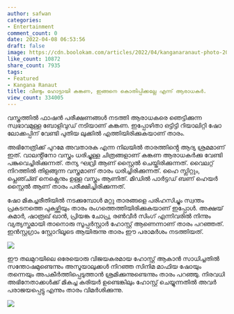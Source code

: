 ```yaml
---
author: safwan
categories:
- Entertainment
comment_count: 0
date: 2022-04-08 06:53:56
draft: false
image: https://cdn.boolokam.com/articles/2022/04/kanganaranaut-photo-2022_04_08_12_07-1-874x1024.jpg
like_count: 10872
share_count: 7935
tags:
- Featured
- Kangana Ranaut
title: വീണ്ടും ഹോട്ടായി കങ്കണ, ഇങ്ങനെ കൊതിപ്പിക്കല്ലേ എന്ന് ആരാധകർ.
view_count: 334005
---
```


വസ്ത്രത്തിൽ ഫാഷൻ പരീക്ഷണങ്ങൾ നടത്തി ആരാധകരെ ഞെട്ടിക്കുന്ന സ്വഭാവമുള്ള ബോളിവുഡ് നടിയാണ് കങ്കണ. ഇപ്പോഴിതാ ഒട്ടിട്ടി റിയാലിറ്റി ഷോ ലോക്കപ്പിന് വേണ്ടി പുതിയ ലുക്കിൽ എത്തിയിരിക്കുകയാണ് താരം.

അഭിനേത്രിക്ക് പുറമേ അവതാരക എന്ന നിലയിൽ താരത്തിൻ്റെ ആദ്യ ശ്രമമാണ് ഇത്. വാലൻ്റിനോ വസ്ത്രം ധരിച്ചുള്ള ചിത്രങ്ങളാണ് കങ്കണ ആരാധകർക്കു വേണ്ടി പങ്കുവെച്ചിരിക്കുന്നത്. തന്യ ഘവ്രി ആണ് സ്റ്റൈൽ ചെയ്തിരിക്കുന്നത്. വൈലറ്റ് നിറത്തിൽ തിളങ്ങുന്ന വസ്ത്രമാണ് താരം ധരിച്ചിരിക്കുന്നത്. ഹൈ സ്ലിറ്റും, പ്ലെഞ്ച്ങ് നെക്ലെനും ഉള്ള വസ്ത്രം ആണിത്. മിഡിൽ പാർട്ടഡ് ബണ് ഹെയർ സ്റ്റൈൽ ആണ് താരം പരീക്ഷിച്ചിരിക്കുന്നത്.

  
ഷോ മികച്ചരീതിയിൽ നടക്കുമ്പോൾ മറ്റു താരങ്ങളെ പരിഹസിച്ചും സ്വന്തം പ്രകടനത്തെ പുകഴ്ത്തിയും താരം രംഗത്തെത്തിയിരിക്കുകയാണ് ഇപ്പോൾ. അക്ഷയ് കുമാർ, ഷാരൂഖ് ഖാൻ, പ്രിയങ്ക ചോപ്ര, രൺവീർ സിംഗ് എന്നിവരിൽ നിന്നും വ്യത്യസ്തമായി താനൊരു സൂപ്പർസ്റ്റാർ ഹോസ്റ്റ് ആണെന്നാണ് താരം പറഞ്ഞത്. ഇൻസ്റ്റഗ്രാം സ്റ്റോറിലൂടെ ആയിരുന്നു താരം ഈ പരാമർശം നടത്തിയത്.

![](https://cdn.boolokam.com/articles/2022/04/kanganaranaut-photo-2022_04_08_12_07-1-874x1024.jpg)

ഈ തലമുറയിലെ ഒരേയൊരു വിജയകരമായ ഹോസ്റ്റ് ആകാൻ സാധിച്ചതിൽ സന്തോഷമുണ്ടെന്നും അസൂയാലുക്കൾ നിറഞ്ഞ സിനിമ മാഫിയ ഷോയും തന്നെയും അപകീർത്തിപ്പെടുത്താൻ ശ്രമിക്കുന്നുണ്ടെന്നും താരം പറഞ്ഞു. നിരവധി അഭിനേതാക്കൾക്ക് മികച്ച കരിയർ ഉണ്ടെങ്കിലും ഹോസ്റ്റ് ചെയ്യുന്നതിൽ അവർ പരാജയപ്പെട്ടു എന്നും താരം വിമർശിക്കുന്നു.

![](https://cdn.boolokam.com/articles/2022/04/kanganaranaut-photo-2022_04_08_12_07-2-1-967x1024.jpg)